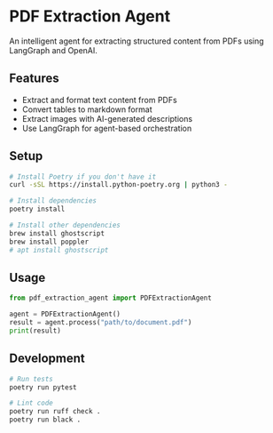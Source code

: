 # PDF Extraction Agent

An intelligent agent for extracting structured content from PDFs using LangGraph and OpenAI.

## Features

- Extract and format text content from PDFs
- Convert tables to markdown format
- Extract images with AI-generated descriptions
- Use LangGraph for agent-based orchestration

## Setup

```bash
# Install Poetry if you don't have it
curl -sSL https://install.python-poetry.org | python3 -

# Install dependencies
poetry install

# Install other dependencies
brew install ghostscript
brew install poppler
# apt install ghostscript
```

## Usage

```python
from pdf_extraction_agent import PDFExtractionAgent

agent = PDFExtractionAgent()
result = agent.process("path/to/document.pdf")
print(result)
```

## Development

```bash
# Run tests
poetry run pytest

# Lint code
poetry run ruff check .
poetry run black .
```
